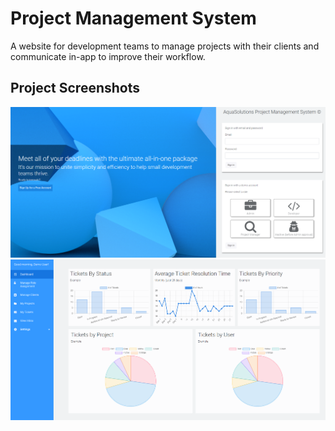 # Project Management System

A website for development teams to manage projects with their clients and communicate in-app to improve their workflow.

## Project Screenshots

![Project screenshot 1](./src/assets/ProjectScreenshot2.png)
![Dashboard for Demo User](./src/assets/Dashboard.png)
